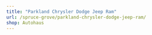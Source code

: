 ```yaml
---
title: "Parkland Chrysler Dodge Jeep Ram"
url: /spruce-grove/parkland-chrysler-dodge-jeep-ram/
shop: Autohaus
---
```

